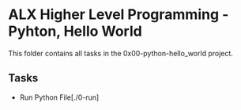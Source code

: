 # ALX Higher Level Programming - Pyhton, Hello World

This folder contains all tasks in the 0x00-python-hello_world project.

## Tasks

- Run Python File[./0-run]
